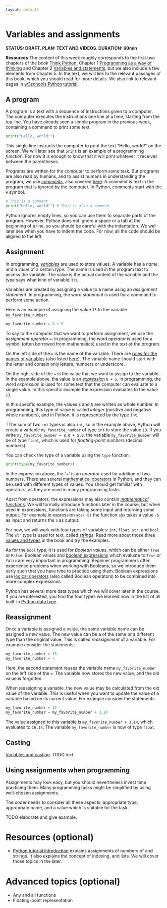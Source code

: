 ```yaml
---
layout: default
---
```


# Variables and assignments
**STATUS: DRAFT. PLAN: TEXT AND VIDEOS. DURATION: 60min**


**Resources** The content of this week roughly corresponds to the first two chapters of the book [Think Python](https://allendowney.github.io/ThinkPython/index.html), Chapter 1 [Programming as a way of thinking](https://allendowney.github.io/ThinkPython/chap01.html) and Chapter 2 [Variables and statements](https://allendowney.github.io/ThinkPython/chap02.html), but we also include a few elements from Chapter 5. In the text, we will link to the relevant passages of this book, which you should read for more details. We also link to relevant pages in [w3schools Python tutorial](https://www.w3schools.com/python/).


<!--**TODO: DECIDE WHETHER TO FOLLOW THE BOOK MORE CLOSELY.**-->



## A program

A program is a text with a sequence of instructions given to a computer. The computer executes the instructions one line at a time, starting from the top line. You have already seen a simple program in the previous week, containing a command to print some text.

```python
print("Hello, world!")
```
This single line instructs the computer to print the text "Hello, world!" on the screen. We will later see that `print` is an example of a programming *function*. For now it is enough to know that it will print whatever it receives between the parentheses. 

Programs are written for the computer to perform some task. But programs are also read by humans, and to assist humans in understanding the program, we use [*comments*](https://www.w3schools.com/python/python_comments.asp), also covered [here](https://allendowney.github.io/ThinkPython/chap02.html#comments). A comment is text in the program that is ignored by the computer. In Python, comments start with the `#` symbol.

```python
# This is a comment
print("Hello, world!") # This is also a comment
```

Python ignores empty lines, so you can use them to separate parts of the program. However, Python does not ignore a space or a tab at the beginning of a line, so you should be careful with the indentation. We well later see when you have to indent the code. For now, all the code should be aligned to the left.

## Assignment

In programming, [*variables*](https://allendowney.github.io/ThinkPython/chap02.html#variables) are used to store values. A variable has a *name*, and a *value* of a certain *type*. The name is used in the program text to access the variable.  The value is the actual content of the variable and the type says what kind of variable it is.

Variables are created by assigning a value to a name using an *assignment statement*. In programming, the word *statement* is used for a command to perform some action. 

Here is an example of assigning the value `13` to the variable `my_favorite_number`:

```python 
my_favorite_number = 8 + 5
```

To say to the computer that we want to perform assignment, we use the *assignment operator* `=`. In programming, the word *operator* is used for a symbol (often borrowed from mathematics) used in the text of the program.

On the left side of the `=` is the name of the variable. There are [rules for the names of variables](https://allendowney.github.io/ThinkPython/chap02.html#variable-names ) (also listed [here](https://www.w3schools.com/python/python_variables_names.asp)). The variable name should start with the letter and contain only letters, numbers or underscore.

On the right side of the `=` is the value that we want to assign to the variable. In the example above, tha value is an [*expression*](https://allendowney.github.io/ThinkPython/chap01.html#expressions) `8 + 5`. In programming, the word *expression* is used for some text that the computer can evaluate to a single value. In this specific example the expression evaluates to the value `13`. 

In this specific example, the values `8` and `5` are written as whole number. In programming, this type of value is called *integer* (positive and negative whole numbers), and in Python, it is represented by the type `int`. 

TThe sum of two `int` types is also `int`, so in the example above, Python will create a variable `my_favorite_number` of type `int` to store the value `13`.  If you write `my_favorite_number = 8.0 + 5.0`, the variable `my_favorite_number` will be of type `float`, which is used for *floating-point numbers* (decimal numbers).

You can check the type of a variable using the `type` function:

```python
print(type(my_favorite_number))
```

In the expression above, the '+' is an *operator* used for addition of two numbers. There are several [mathematical operators](https://allendowney.github.io/ThinkPython/chap01.html#arithmetic-operators) in Python, and they can be used with different types of values. You should get familiar with operators, as they are used in many programming tasks.

Apart from operators, the expressions may also contain [*mathematical functions*](https://allendowney.github.io/ThinkPython/chap01.html#arithmetic-functions). We will formally introduce functions later in the course, but when used in expressions, functions are taking some input and returning some output. For example in expression `abs(-5)` the function `abs` takes a value `-5` as input and returns the `5` as output.

For now, we will work with four types of variables: `int`, `float`, `str`, and `bool`. The `str` type is used for text, called [*strings*](https://allendowney.github.io/ThinkPython/chap01.html#strings). Read more about those three [values and types](https://allendowney.github.io/ThinkPython/chap01.html#values-and-types) in the book and try the examples. 

As for the `bool` type, it is used for *Boolean values*, which can be either `True` or `False`. Boolean values and [boolean expressions](https://allendowney.github.io/ThinkPython/chap05.html?highlight=bool#boolean-expressions) which evaluate to `True` or `False` are very important in programming. Beginner programmers often experience problems when working with Booleans, so we introduce them early such that you have time to practice using them. Boolean expressions use [logical operators](https://allendowney.github.io/ThinkPython/chap05.html?highlight=bool#logical-operators) (also called Boolean operators) to be combined into more complex expressions.

Python has several more data types which we will cover later in the course. If you are interested, you find the four types we learned now in the list of all built-in  [Python data type](https://www.w3schools.com/python/python_datatypes.asp).

## Reassignment
Once a variable is assigned a value, the same variable name can be assigned a *new* value. The new value can be a of the same or a different type than the original value. This is called *reassignment* of a variable. For example consider the statements:

```python
my_favorite_number = 13
my_favorite_number = 7
```
Here, the second statement reuses the variable name `my_favorite_number` on the left side of the `=`. The variable now stores the new value, and the old value is forgotten.

When reassigning a variable, the new value may be calculated from the old value of the variable. This is useful when you want to update the value of a variable based on its current value. For example consider the statements:

```python
my_favorite_number = 13
my_favorite_number = my_favorite_number + 3.14
```

The value assigned to this variable is  `my_favorite_number + 3.14`, which evaluates to `16.14`.  The variable `my_favorite_number` is now of type `float`.

## Casting
[Variables and casting](https://www.w3schools.com/python/python_variables.asp). TODO text.



## Using assignments when programming

Assignments may look easy, but you should nevertheless invest time practicing them. Many programming tasks might be simplified by using well-chosen assignments. 

The coder needs to consider all these aspects: appropriate type, appropriate name, and a value which is suitable for the task.

TODO elaborate and give example.



# Resources (optional)

- [Python tutorial introduction](https://docs.python.org/3/tutorial/introduction.html#) explains  assignments of numbers of and strings. It also explains the concept of indexing, and lists. We will cover those topics in the later. 


# Advanced topics (optional)
* Any and all functions
* Floating-point representation